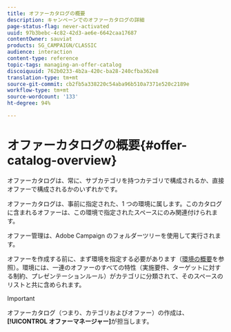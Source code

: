 ```yaml
---
title: オファーカタログの概要
description: キャンペーンでのオファーカタログの詳細
page-status-flag: never-activated
uuid: 97b3bebc-4c82-42d3-ae6e-6642caa17687
contentOwner: sauviat
products: SG_CAMPAIGN/CLASSIC
audience: interaction
content-type: reference
topic-tags: managing-an-offer-catalog
discoiquuid: 762b0233-4b2a-420c-ba28-240cfba362e8
translation-type: tm+mt
source-git-commit: cb2fb5a338220c54aba96b510a7371e520c2189e
workflow-type: tm+mt
source-wordcount: '133'
ht-degree: 94%

---
```



# オファーカタログの概要{#offer-catalog-overview}

オファーカタログは、常に、サブカテゴリを持つカテゴリで構成されるか、直接オファーで構成されるかのいずれかです。

オファーカタログは、事前に指定された、1 つの環境に属します。このカタログに含まれるオファーは、この環境で指定されたスペースにのみ関連付けられます。

オファー管理は、Adobe Campaign のフォルダーツリーを使用して実行されます。

オファーを作成する前に、まず環境を指定する必要があります（[環境の概要](../../interaction/using/environments-overview.md)を参照）。環境には、一連のオファーのすべての特性（実施要件、ターゲットに対する制約、プレゼンテーションルール）がカテゴリに分類されて、そのスペースのリストと共に含められます。

>[!IMPORTANT]
>
>オファーカタログ（つまり、カテゴリおよびオファー）の作成は、**[!UICONTROL オファーマネージャー]**&#x200B;が担当します。
